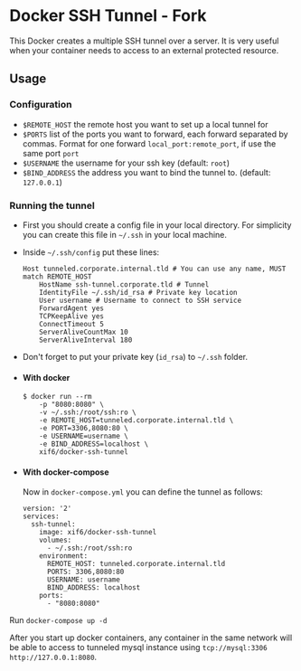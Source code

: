 # Docker SSH Tunnel - Fork

This Docker creates a multiple SSH tunnel over a server. It is very useful when your container needs to access to an external protected resource.

## Usage

### Configuration

- `$REMOTE_HOST` the remote host you want to set up a local tunnel for
- `$PORTS` list of the ports you want to forward, each forward separated by commas. Format for one forward `local_port:remote_port`, if use the same port `port`
- `$USERNAME` the username for your ssh key (default: `root`)
- `$BIND_ADDRESS` the address you want to bind the tunnel to. (default: `127.0.0.1`)

### Running the tunnel

- First you should create a config file in your local directory. For simplicity you can create this file in `~/.ssh` in your local machine.

- Inside `~/.ssh/config` put these lines:
    ```
    Host tunneled.corporate.internal.tld # You can use any name, MUST match REMOTE_HOST
        HostName ssh-tunnel.corporate.tld # Tunnel 
        IdentityFile ~/.ssh/id_rsa # Private key location
        User username # Username to connect to SSH service
        ForwardAgent yes
        TCPKeepAlive yes
        ConnectTimeout 5
        ServerAliveCountMax 10
        ServerAliveInterval 180
    ```
- Don't forget to put your private key (`id_rsa`) to `~/.ssh` folder.

- #### With docker
    ```
    $ docker run --rm
        -p "8080:8080" \
        -v ~/.ssh:/root/ssh:ro \
        -e REMOTE_HOST=tunneled.corporate.internal.tld \
        -e PORT=3306,8080:80 \
        -e USERNAME=username \
        -e BIND_ADDRESS=localhost \
        xif6/docker-ssh-tunnel
    ```

- #### With docker-compose
    Now in `docker-compose.yml` you can define the tunnel as follows:

    ```
    version: '2'
    services:
      ssh-tunnel:
        image: xif6/docker-ssh-tunnel
        volumes:
          - ~/.ssh:/root/ssh:ro
        environment:
          REMOTE_HOST: tunneled.corporate.internal.tld
          PORTS: 3306,8080:80
          USERNAME: username
          BIND_ADDRESS: localhost
        ports:
          - "8080:8080"
    ```
Run `docker-compose up -d`

After you start up docker containers, any container in the same network will be able to access to tunneled mysql instance using ```tcp://mysql:3306``` ```http://127.0.0.1:8080```.

